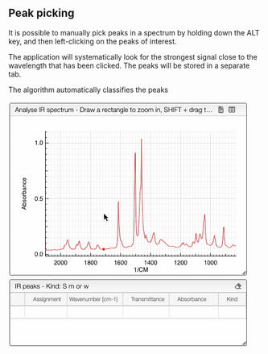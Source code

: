 ## Peak picking

It is possible to manually pick peaks in a spectrum by holding down the ALT key, and then left-clicking on the peaks of interest.

The application will systematically look for the strongest signal close to the wavelength that has been clicked.
The peaks will be stored in a separate tab.

The algorithm automatically classifies the peaks 

![add manualpick](manualpick.gif)